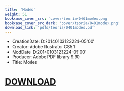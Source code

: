 ```yaml
---
title: 'Modes'
weight: 51
bookcase_cover_src: 'cover/teoria/0401modes.png'
bookcase_cover_src_dark: 'cover/teoria/0401modes.png'
download_link: 'pdfs/teoria/0401modes.pdf'
---
```


- CreationDate: D:20140103123224-05'00'
- Creator: Adobe Illustrator CS5.1
- ModDate: D:20140103123224-05'00'
- Producer: Adobe PDF library 9.90
- Title: Modes
# [DOWNLOAD](/pdfs/teoria/0401modes.pdf)
